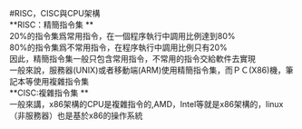 #RISC，CISC與CPU架構          
**RISC：精簡指令集 **           
20%的指令集爲常用指令，在一個程序執行中調用比例達到80%             
80%的指令集爲不常用指令，在程序執行中調用比例只有20%               
因此，精簡指令集一般只包含常用指令，不常用的指令交給軟件去實現　　　　        
一般來說，服務器(UNIX)或者移動端(ARM)使用精簡指令集，而ＰＣ(X86)機，筆記本等使用複雜指令集   
**CISC:複雜指令集 **  
一般來講，x86架構的CPU是複雜指令的,AMD，Intel等就是x86架構的，linux（非服務器）也是基於x86的操作系統   
 


